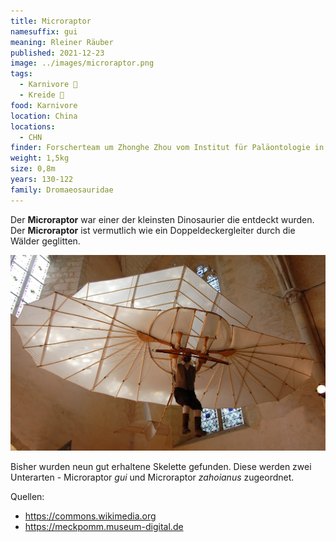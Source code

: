 ```yaml
---
title: Microraptor
namesuffix: gui
meaning: Rleiner Räuber
published: 2021-12-23
image: ../images/microraptor.png
tags:
  - Karnivore 🥩
  - Kreide 🦴
food: Karnivore
location: China
locations:
  - CHN
finder: Forscherteam um Zhonghe Zhou vom Institut für Paläontologie in Peking
weight: 1,5kg
size: 0,8m
years: 130-122
family: Dromaeosauridae
---
```

Der **Microraptor** war einer der kleinsten Dinosaurier die entdeckt wurden. Der **Microraptor** ist vermutlich wie ein Doppeldeckergleiter durch die Wälder geglitten.

![Doppeldeckergleiter ](../images/doppeldeckergleiter.jpg)

Bisher wurden neun gut erhaltene Skelette gefunden. Diese werden zwei Unterarten - Microraptor *gui* und Microraptor *zahoianus* zugeordnet.

Quellen:

* <https://commons.wikimedia.org>
* <https://meckpomm.museum-digital.de>
